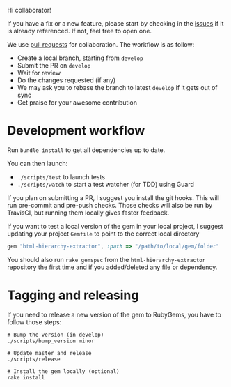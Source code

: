 Hi collaborator!

If you have a fix or a new feature, please start by checking in the
[issues](https://github.com/pixelastic/html-hierarchy-extractor/issues) if it is
already referenced. If not, feel free to open one.

We use [pull requests](https://github.com/pixelastic/html-hierarchy-extractor/pulls)
for collaboration. The workflow is as follow:

- Create a local branch, starting from `develop`
- Submit the PR on `develop`
- Wait for review
- Do the changes requested (if any)
- We may ask you to rebase the branch to latest `develop` if it gets out of sync
- Get praise for your awesome contribution

# Development workflow

Run `bundle install` to get all dependencies up to date.

You can then launch:

- `./scripts/test` to launch tests
- `./scripts/watch` to start a test watcher (for TDD) using Guard

If you plan on submitting a PR, I suggest you install the git hooks. This will
run pre-commit and pre-push checks. Those checks will also be run by TravisCI,
but running them locally gives faster feedback.

If you want to test a local version of the gem in your local project, I suggest
updating your project `Gemfile` to point to the correct local directory

```ruby
gem "html-hierarchy-extractor", :path => "/path/to/local/gem/folder"
```

You should also run `rake gemspec` from the `html-hierarchy-extractor`
repository the first time and if you added/deleted any file or dependency.

# Tagging and releasing

If you need to release a new version of the gem to RubyGems, you have to follow
those steps:

```
# Bump the version (in develop)
./scripts/bump_version minor

# Update master and release
./scripts/release

# Install the gem locally (optional)
rake install
```
